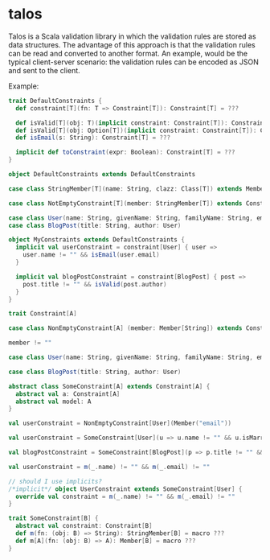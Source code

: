 # talos

Talos is a Scala validation library in which the validation rules are stored as data structures. The advantage of this approach is that the validation rules can be read and converted to another format. An example, would be the typical client-server scenario: the validation rules can be encoded as JSON and sent to the client.

Example:

```scala
trait DefaultConstraints {
  def constraint[T](fn: T => Constraint[T]): Constraint[T] = ???

  def isValid[T](obj: T)(implicit constraint: Constraint[T]): Constraint[T] = ???
  def isValid[T](obj: Option[T])(implicit constraint: Constraint[T]): Constraint[T] = ???
  def isEmail(s: String): Constraint[T] = ???

  implicit def toConstraint(expr: Boolean): Constraint[T] = ???
}

object DefaultConstraints extends DefaultConstraints
```

```scala
case class StringMember[T](name: String, clazz: Class[T]) extends Member[T, String](name, clazz)

case class NotEmptyConstraint[T](member: StringMember[T]) extends Constraint[T]
```

```scala
case class User(name: String, givenName: String, familyName: String, email: String, isMarried: Boolean)
case class BlogPost(title: String, author: User)

object MyConstraints extends DefaultConstraints {
  implicit val userConstraint = constraint[User] { user =>
    user.name != "" && isEmail(user.email)
  }

  implicit val blogPostConstraint = constraint[BlogPost] { post =>
    post.title != "" && isValid(post.author)
  }
}
```

```scala
trait Constraint[A]

case class NonEmptyConstraint[A] (member: Member[String]) extends Constraint[A]

member != ""

case class User(name: String, givenName: String, familyName: String, email: String, isMarried: Boolean)

case class BlogPost(title: String, author: User)

abstract class SomeConstraint[A] extends Constraint[A] {
  abstract val a: Constraint[A]
  abstract val model: A
}

val userConstraint = NonEmptyConstraint[User](Member("email"))

val userConstraint = SomeConstraint[User](u => u.name != "" && u.isMarried && u.email != "")

val blogPostConstraint = SomeConstraint[BlogPost](p => p.title != "" && p.author respects userConstraint)

val userConstraint = m(_.name) != "" && m(_.email) != ""

// should I use implicits?
/*implicit*/ object UserConstraint extends SomeConstraint[User] {
  override val constraint = m(_.name) != "" && m(_.email) != ""
}

trait SomeConstraint[B] {
  abstract val constraint: Constraint[B]
  def m(fn: (obj: B) => String): StringMember[B] = macro ???
  def m[A](fn: (obj: B) => A): Member[B] = macro ???
}
```

